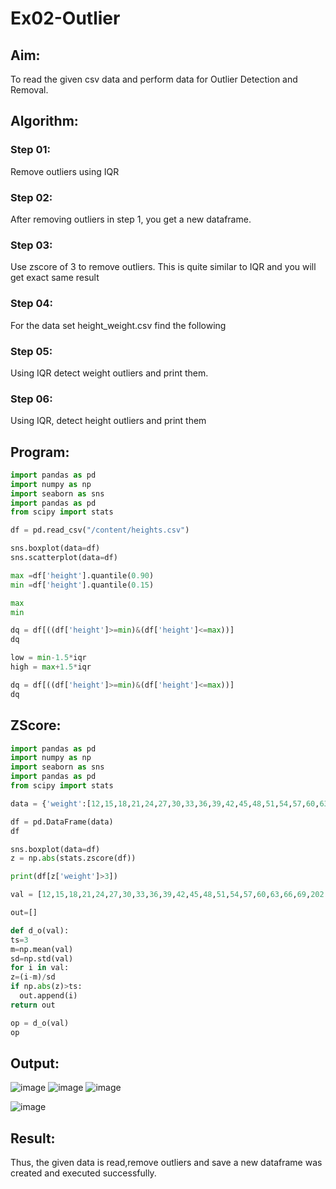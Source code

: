 # Ex02-Outlier
## Aim:
To read the given csv data and perform data for Outlier Detection and Removal.
## Algorithm:
### Step 01:
Remove outliers using IQR
### Step 02:
After removing outliers in step 1, you get a new dataframe.
### Step 03:
Use zscore of 3 to remove outliers. This is quite similar to IQR and you will get exact same result
### Step 04:
For the data set height_weight.csv find the following
### Step 05:
Using IQR detect weight outliers and print them.
### Step 06:
Using IQR, detect height outliers and print them

## Program:
```python
import pandas as pd
import numpy as np
import seaborn as sns
import pandas as pd
from scipy import stats

df = pd.read_csv("/content/heights.csv")

sns.boxplot(data=df)
sns.scatterplot(data=df)

max =df['height'].quantile(0.90)
min =df['height'].quantile(0.15)

max
min

dq = df[((df['height']>=min)&(df['height']<=max))]
dq

low = min-1.5*iqr
high = max+1.5*iqr

dq = df[((df['height']>=min)&(df['height']<=max))]
dq
```
## ZScore:
```python
import pandas as pd
import numpy as np
import seaborn as sns
import pandas as pd
from scipy import stats

data = {'weight':[12,15,18,21,24,27,30,33,36,39,42,45,48,51,54,57,60,63,66,69,202,72,75,78,81,84,232,87,90,93,96,99,258]}

df = pd.DataFrame(data)
df

sns.boxplot(data=df)
z = np.abs(stats.zscore(df))

print(df[z['weight']>3])

val = [12,15,18,21,24,27,30,33,36,39,42,45,48,51,54,57,60,63,66,69,202,72,75,78,81,84,232,87,90,93,96,99,258]

out=[]

def d_o(val):
ts=3
m=np.mean(val)
sd=np.std(val)
for i in val:
z=(i-m)/sd
if np.abs(z)>ts:
  out.append(i)
return out

op = d_o(val)
op
```
## Output:
![image](https://github.com/NITHISH74/ODD2023---Datascience---Ex-02/assets/94164665/3f50d2aa-eebe-4b7a-b72f-66ea7860d4d4)
![image](https://github.com/NITHISH74/ODD2023---Datascience---Ex-02/assets/94164665/d292cdb5-156c-4e84-bde4-5216418cfd6d)
![image](https://github.com/NITHISH74/ODD2023---Datascience---Ex-02/assets/94164665/cbd71a72-d154-4764-b767-e716baa78195)

![image](https://github.com/NITHISH74/ODD2023---Datascience---Ex-02/assets/94164665/dd56a0a1-b8dc-4116-8499-a351358e54d6)


## Result:
Thus, the given data is read,remove outliers and save a new dataframe was created and executed successfully.
